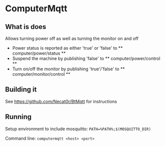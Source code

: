 # ComputerMqtt

## What is does
Allows turning power off as well as turning the monitor on and off

* Power status is reported as either 'true' or 'false' to ** computer/power/status **
* Suspend the machine by publishing 'false' to ** computer/power/control **
* Turn on/off the monitor by publishing 'true'/'false' to ** computer/monitor/control **

## Building it
See https://github.com/Necat0r/BtMqtt for instructions

## Running
Setup environment to include mosquitto:
`PATH=%PATH%;$(MOSQUITTO_DIR)`

Command line:
`computermqtt <host> <port>`
